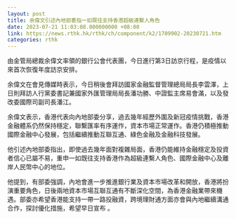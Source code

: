 ```yaml
---
layout: post
title: 余偉文引述內地部委指一如既往支持香港超級連繫人角色
date: 2023-07-21 11:03:08.000000000 +08:00
link: https://news.rthk.hk/rthk/ch/component/k2/1709902-20230721.htm
categories: rthk
---
```


由金管局總裁余偉文率領的銀行公會代表團，今日進行第3日訪京行程，是疫情以來首次恢復年度訪京安排。

余偉文在會見傳媒時表示，今日稍後會拜訪國家金融監督管理總局局長李雲澤，上日則拜訪人行黨委書記兼國家外匯管理局局長潘功勝、中證監主席易會滿，以及發改委國際司副司長潘江。

余偉文表示，香港代表向內地部委分享，過去幾年經歷外圍及新冠疫情挑戰，香港金融體系仍然保持穩定，聯繫匯率有序運作，資本市場正常運作。香港仍積極推動國際金融中心發展，包括繼續推動互聯互通、綠色金融及金融科技發展。

他引述內地部委指出，即使過去幾年面對複雜局面，香港仍能維持金融穩定及投資者信心已屬不易，重申一如既往支持香港作為超級連繫人角色、國際金融中心及離岸人民幣中心的地位。

他提到，有部委強調，內地會進一步推進銀行業及資本市場改革和開放，香港將扮演重要角色，日後兩地資本市場互聯互通有不斷深化空間，為香港金融業帶來機遇。部委亦希望香港能支持一帶一路投融資，跨境理財通方面亦會與內地繼續溝通合作，探討優化措施，希望早日宣布 。
